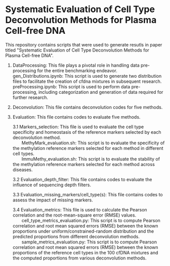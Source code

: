 Systematic Evaluation of Cell Type Deconvolution Methods for Plasma Cell-free DNA
=================================================================================
This repository contains scripts that were used to generate resutls in paper titled "Systematic Evaluation of Cell Type Deconvolution Methods for Plasma Cell-free DNA".  
1. DataProcessing: This file plays a pivotal role in handling data pre-processing for the entire benchmarking endeavor.<br>
gen_Distributions.ipynb: This script is used to generate two distribution files to facilitate the creation of cfdna mixtures in subsequent research.<br>
preProcessing.ipynb: This script is used to perform data pre-processing, including categorization and generation of data required for further research.
  
2. Deconvolution: This file contains deconvolution codes for five methods.
3. Evaluation: This file contains codes to evaluate five methods.

   3.1 Markers_selection: This file is used to evaluate the cell type specificity and homeostasis of the reference markers selected by each deconvolution method.<br>
&emsp;&emsp;MethyMark_evaluation.sh: This script is to evaluate the specificity of the methylation reference markers selected for each method in different cell types.<br>
&emsp;&emsp;ImmuMethy_evaluation.sh: This script is to evaluate the stability of the methylation reference markers selected for each method across diseases.

   3.2   Evaluation_depth_filter: This file contains codes to evaluate the influence of sequencing depth filters.

   3.3 Evaluation_missing_markers/cell_type(s): This file contains codes to assess the impact of missing markers.

   3.4 Evaluation_metrics: This file is used to calculate the Pearson correlation and the root-mean-square error (RMSE) values.<br>
  &emsp;&emsp;cell_type_metrics_evaluation.py: This script is to compute Pearson correlation and root mean squared errors (RMSE) between the known proportions under uniform/constrained-random distribution and the predicted proportions from different deconvolution methods.<br>
  &emsp;&emsp;sample_metrics_evaluation.py: This script is to compute Pearson correlation and root mean squared errors (RMSE) between the known proportions of the reference cell types in the 100 cfDNA mixtures and the computed proportions from various deconvolution methods.
